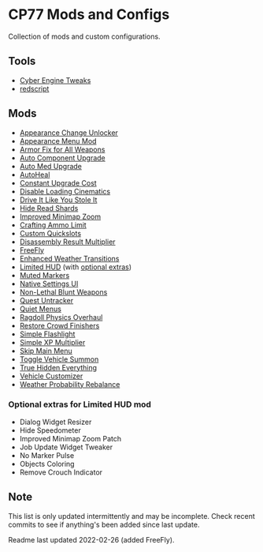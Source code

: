 # CP77 Mods and Configs

Collection of mods and custom configurations.

## Tools
- [Cyber Engine Tweaks](https://www.nexusmods.com/cyberpunk2077/mods/107)
- [redscript](https://www.nexusmods.com/cyberpunk2077/mods/1511)

## Mods
- [Appearance Change Unlocker](https://www.nexusmods.com/cyberpunk2077/mods/3850)
- [Appearance Menu Mod](https://www.nexusmods.com/cyberpunk2077/mods/790)
- [Armor Fix for All Weapons](https://www.nexusmods.com/cyberpunk2077/mods/2834)
- [Auto Component Upgrade](https://www.nexusmods.com/cyberpunk2077/mods/2264)
- [Auto Med Upgrade](https://www.nexusmods.com/cyberpunk2077/mods/2248)
- [AutoHeal](https://www.nexusmods.com/cyberpunk2077/mods/2148)
- [Constant Upgrade Cost](https://www.nexusmods.com/cyberpunk2077/mods/2692)
- [Disable Loading Cinematics](https://www.nexusmods.com/cyberpunk2077/mods/3105)
- [Drive It Like You Stole It](https://www.nexusmods.com/cyberpunk2077/mods/348)
- [Hide Read Shards](https://www.nexusmods.com/cyberpunk2077/mods/2820)
- [Improved Minimap Zoom](https://www.nexusmods.com/cyberpunk2077/mods/2959)
- [Crafting Ammo Limit](https://www.nexusmods.com/cyberpunk2077/mods/2077)
- [Custom Quickslots](https://www.nexusmods.com/cyberpunk2077/mods/3096)
- [Disassembly Result Multiplier](https://www.nexusmods.com/cyberpunk2077/mods/2877?tab=files&file_id=14864)
- [FreeFly](https://www.nexusmods.com/cyberpunk2077/mods/780)
- [Enhanced Weather Transitions](https://www.nexusmods.com/cyberpunk2077/mods/3901)
- [Limited HUD](https://www.nexusmods.com/cyberpunk2077/mods/2592) (with [optional extras](https://www.nexusmods.com/cyberpunk2077/mods/2592?tab=files))
- [Muted Markers](https://www.nexusmods.com/cyberpunk2077/mods/1727)
- [Native Settings UI](https://www.nexusmods.com/cyberpunk2077/mods/3518)
- [Non-Lethal Blunt Weapons](https://www.nexusmods.com/cyberpunk2077/mods/3195)
- [Quest Untracker](https://www.nexusmods.com/cyberpunk2077/mods/3154)
- [Quiet Menus](https://www.nexusmods.com/cyberpunk2077/mods/3678)
- [Ragdoll Physics Overhaul](https://www.nexusmods.com/cyberpunk2077/mods/3858)
- [Restore Crowd Finishers](https://www.nexusmods.com/cyberpunk2077/mods/2277)
- [Simple Flashlight](https://www.nexusmods.com/cyberpunk2077/mods/2913)
- [Simple XP Multiplier](https://www.nexusmods.com/cyberpunk2077/mods/3136)
- [Skip Main Menu](https://www.nexusmods.com/cyberpunk2077/mods/2437)
- [Toggle Vehicle Summon](https://www.nexusmods.com/cyberpunk2077/mods/754)
- [True Hidden Everything](https://www.nexusmods.com/cyberpunk2077/mods/2206)
- [Vehicle Customizer](https://www.nexusmods.com/cyberpunk2077/mods/3689)
- [Weather Probability Rebalance](https://www.nexusmods.com/cyberpunk2077/mods/3196)

### Optional extras for Limited HUD mod

- Dialog Widget Resizer
- Hide Speedometer
- Improved Minimap Zoom Patch
- Job Update Widget Tweaker
- No Marker Pulse
- Objects Coloring
- Remove Crouch Indicator

## Note

This list is only updated intermittently and may be incomplete. Check recent commits to see if anything's been added since last update.

Readme last updated 2022-02-26 (added FreeFly).
